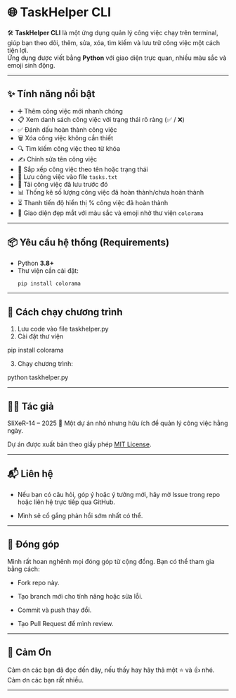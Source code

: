 # 🌐 TaskHelper CLI  

🛠️ **TaskHelper CLI** là một ứng dụng quản lý công việc chạy trên terminal, giúp bạn theo dõi, thêm, sửa, xóa, tìm kiếm và lưu trữ công việc một cách tiện lợi.  
Ứng dụng được viết bằng **Python** với giao diện trực quan, nhiều màu sắc và emoji sinh động.  

---

## ✨ Tính năng nổi bật
- ➕ Thêm công việc mới nhanh chóng  
- 📋 Xem danh sách công việc với trạng thái rõ ràng (✅ / ❌)  
- ✅ Đánh dấu hoàn thành công việc  
- 🗑️ Xóa công việc không cần thiết  
- 🔍 Tìm kiếm công việc theo từ khóa  
- ✍️ Chỉnh sửa tên công việc  
- 📑 Sắp xếp công việc theo tên hoặc trạng thái  
- 💾 Lưu công việc vào file `tasks.txt`  
- 📂 Tải công việc đã lưu trước đó  
- 📊 Thống kê số lượng công việc đã hoàn thành/chưa hoàn thành  
- ⏳ Thanh tiến độ hiển thị % công việc đã hoàn thành  
- 🎨 Giao diện đẹp mắt với màu sắc và emoji nhờ thư viện `colorama`  

---

## 📦 Yêu cầu hệ thống (Requirements)
- Python **3.8+**  
- Thư viện cần cài đặt:
  ```bash
  pip install colorama

---

## 🚀 Cách chạy chương trình

1. Lưu code vào file taskhelper.py
2. Cài đặt thư viện  

pip install colorama

3. Chạy chương trình:
  
python taskhelper.py

---

## 👨‍💻 Tác giả
SliXeR-14 – 2025 📌 Một dự án nhỏ nhưng hữu ích để quản lý công việc hằng ngày.

Dự án được xuất bản theo giấy phép [MIT License](../LICENSE).

---

## 📬 Liên hệ
- Nếu bạn có câu hỏi, góp ý hoặc ý tưởng mới, hãy mở Issue trong repo hoặc liên hệ trực tiếp qua GitHub.

- Mình sẽ cố gắng phản hồi sớm nhất có thể.

---

## 🤝 Đóng góp
Mình rất hoan nghênh mọi đóng góp từ cộng đồng. Bạn có thể tham gia bằng cách:

- Fork repo này.

- Tạo branch mới cho tính năng hoặc sửa lỗi.

- Commit và push thay đổi.

- Tạo Pull Request để mình review.

---

## 🙏 Cảm Ơn
Cảm ơn các bạn đã đọc đến đây, nếu thấy hay hãy thả một ⭐ và 👍 nhé. Cảm ơn các bạn rất nhiều.

---
